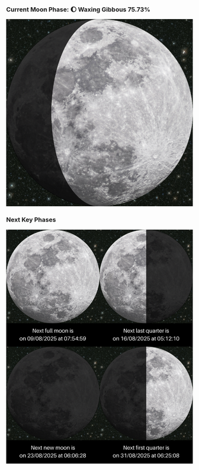 ### Current Moon Phase: 🌔 Waxing Gibbous 75.73%
![Moon Phase](moonphase.png)
### Next Key Phases
![Gallery](gallery.png)